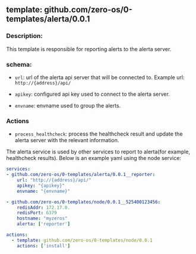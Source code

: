 ## template: github.com/zero-os/0-templates/alerta/0.0.1

### Description:

This template is responsible for reporting alerts to the alerta server.

### schema:

- `url`: url of the alerta api server that will be connected to. Example url: `http://{address}/api/`

- `apikey`: configured api key used to connect to the alerta server.

- `envname`: envname used to group the alerts.

### Actions

- `process_healthcheck`: process the healthcheck result and update the alerta server with the relevant information.

The alerta service is used by other services to report to alerta(for example, healthcheck results). Below is an example yaml using the node service:

```yaml
services:
- github.com/zero-os/0-templates/alerta/0.0.1__reporter:
    url: "http://{address}/api/"
    apikey: "{apikey}"
    envname: "{envname}"

- github.com/zero-os/0-templates/node/0.0.1__525400123456:
    redisAddr: 172.17.0.
    redisPort: 6379
    hostname: "myzeros"
    alerta: ['reporter']

actions:
  - template: github.com/zero-os/0-templates/node/0.0.1
    actions: ['install']
```